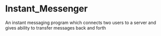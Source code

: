 # Instant_Messenger
An instant messaging program which connects two users to a server and gives ability to transfer messages back and forth
